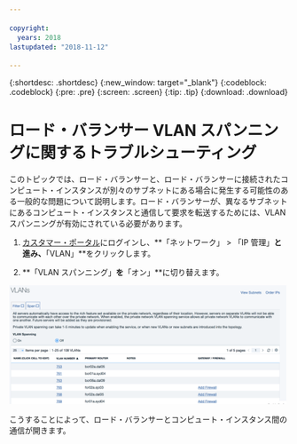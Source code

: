 ```yaml
---

copyright:
  years: 2018
lastupdated: "2018-11-12"

---
```


{:shortdesc: .shortdesc}
{:new_window: target="_blank"}
{:codeblock: .codeblock}
{:pre: .pre}
{:screen: .screen}
{:tip: .tip}
{:download: .download}

# ロード・バランサー VLAN スパンニングに関するトラブルシューティング
このトピックでは、ロード・バランサーと、ロード・バランサーに接続されたコンピュート・インスタンスが別々のサブネットにある場合に発生する可能性のある一般的な問題について説明します。ロード・バランサーが、異なるサブネットにあるコンピュート・インスタンスと通信して要求を転送するためには、VLAN スパンニングが有効にされている必要があります。

1. [カスタマー・ポータル](https://control.softlayer.com)にログインし、**「ネットワーク」 > 「IP 管理」**と進み、**「VLAN」**をクリックします。

2. **「VLAN スパンニング」**を**「オン」**に切り替えます。

<img src="images/vlan-spanning.png" alt="描画" style="width: 500px;"/>

こうすることによって、ロード・バランサーとコンピュート・インスタンス間の通信が開きます。
